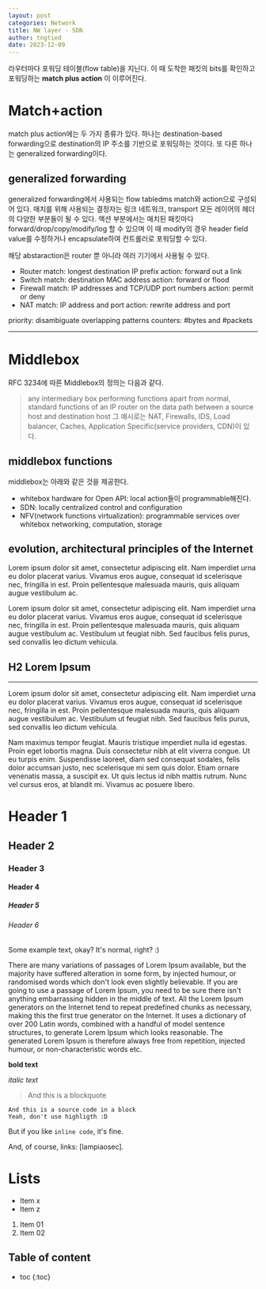 ```yaml
---
layout: post
categories: Network
title: NW layer - SDN
author: tngtied
date: 2023-12-09
---
```


라우터마다 포워딩 테이블(flow table)을 지닌다. 이 때 도착한 패킷의 bits를 확인하고 포워딩하는 **match plus action** 이 이루어진다.
# Match+action
match plus action에는 두 가지 종류가 있다. 하나는 destination-based forwarding으로 destination의 IP 주소를 기반으로 포워딩하는 것이다. 또 다른 하나는 generalized forwarding이다. 
## generalized forwarding
generalized forwarding에서 사용되는 flow tabledms match와 action으로 구성되어 있다.
매치를 위해 사용되는 결정자는 링크 네트워크, transport 모든 레이어의 헤더의 다양한 부분들이 될 수 있다. 액션 부분에서는 매치된 패킷마다 forward/drop/copy/modify/log 할 수 있으며 이 때 modify의 경우 header field value를 수정하거나 encapsulate하여 컨트롤러로 포워딩할 수 있다.

해당 abstaraction은 router 뿐 아니라 여러 기기에서 사용될 수 있다.
* Router
match: longest destination IP prefix
action: forward out a link
* Switch
match: destination MAC address
action: forward or flood
* Firewall
match: IP addresses and TCP/UDP port numbers
action: permit or deny 
* NAT
match: IP address and port
action: rewrite address and port

priority: disambiguate overlapping patterns
counters: #bytes and #packets

-----
# Middlebox
RFC 3234에 따른 Middlebox의 정의는 다음과 같다. 
>any intermediary box performing functions apart from normal, standard functions of an IP router on the data path between a source host and destination host
그 예시로는 NAT, Firewalls, IDS, Load balancer, Caches, Application Specific(service providers, CDN)이 있다.

## middlebox functions
middlebox는 아래와 같은 것을 제공한다.
* whitebox hardware for Open API: local action들이 programmable해진다.
* SDN: locally centralized control and configuration
* NFV(network functions virtualization): programmable services over whitebox networking, computation, storage

## evolution, architectural principles of the Internet
Lorem ipsum dolor sit amet, consectetur adipiscing elit. Nam imperdiet urna eu dolor placerat varius. Vivamus eros augue, consequat id scelerisque nec, fringilla in est. Proin pellentesque malesuada mauris, quis aliquam augue vestibulum ac.

Lorem ipsum dolor sit amet, consectetur adipiscing elit. Nam imperdiet urna eu dolor placerat varius. Vivamus eros augue, consequat id scelerisque nec, fringilla in est. Proin pellentesque malesuada mauris, quis aliquam augue vestibulum ac. Vestibulum ut feugiat nibh. Sed faucibus felis purus, sed convallis leo dictum vehicula.

## H2 Lorem Ipsum
-----

Lorem ipsum dolor sit amet, consectetur adipiscing elit. Nam imperdiet urna eu dolor placerat varius. Vivamus eros augue, consequat id scelerisque nec, fringilla in est. Proin pellentesque malesuada mauris, quis aliquam augue vestibulum ac. Vestibulum ut feugiat nibh. Sed faucibus felis purus, sed convallis leo dictum vehicula. 

Nam maximus tempor feugiat. Mauris tristique imperdiet nulla id egestas. Proin eget lobortis magna. Duis consectetur nibh at elit viverra congue. Ut eu turpis enim. Suspendisse laoreet, diam sed consequat sodales, felis dolor accumsan justo, nec scelerisque mi sem quis dolor. Etiam ornare venenatis massa, a suscipit ex. Ut quis lectus id nibh mattis rutrum. Nunc vel cursus eros, at blandit mi. Vivamus ac posuere libero.



# Header 1

## Header 2

### Header 3

#### Header 4

##### Header 5

###### Header 6

Some example text, okay? It's normal, right? :)

There are many variations of passages of Lorem Ipsum available, but the majority have suffered alteration in some form, by injected humour, or randomised words which don't look even slightly believable. If you are going to use a passage of Lorem Ipsum, you need to be sure there isn't anything embarrassing hidden in the middle of text. All the Lorem Ipsum generators on the Internet tend to repeat predefined chunks as necessary, making this the first true generator on the Internet. It uses a dictionary of over 200 Latin words, combined with a handful of model sentence structures, to generate Lorem Ipsum which looks reasonable. The generated Lorem Ipsum is therefore always free from repetition, injected humour, or non-characteristic words etc.

**bold text**

*italic text*

> And this is a blockquote

~~~
And this is a source code in a block
Yeah, don't use highligth :D
~~~

But if you like `inline code`, it's fine.

And, of course, links: [lampiaosec].

# Lists

* Item x
* Item z

1. Item 01
2. Item 02

## Table of content

* toc
{:toc}
